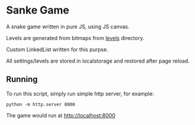 # Sanke Game

A snake game written in pure JS, using JS canvas.

Levels are generated from bitmaps from [levels](levels) directory.

Custom LinkedList written for this purpse.

All settings/levels are stored in localstorage and restored after page reload.

## Running

To run this script, simply run simple http server, for example:

```shell
python -m http.server 8000 
```

The game would run at [http://localhost:8000](http://localhost:8000)

